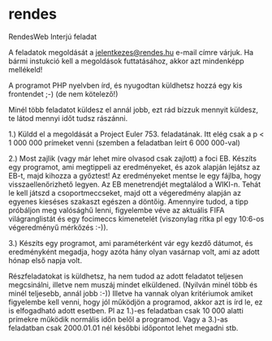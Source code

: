 # rendes
RendesWeb Interjú feladat


A feladatok megoldását a jelentkezes@rendes.hu e-mail címre várjuk. Ha bármi instukció kell a megoldások futtatásához, akkor azt mindenképp mellékeld!

A programot PHP nyelvben írd, és nyugodtan küldhetsz hozzá egy kis frontendet ;-) (de nem kötelező!)

Minél több feladatot küldesz el annál jobb, ezt rád bízzuk mennyit küldesz, te látod mennyi időt tudsz rászánni.


1.) Küldd el a megoldását a Project Euler 753. feladatának. Itt elég csak a p < 1 000 000 prímeket venni (szemben a feladatban leírt 6 000 000-val)


2.) Most zajlik (vagy már lehet mire olvasod csak zajlott) a foci EB. Készíts egy programot, ami megtippeli az eredményeket, és azok alapján lejátsz az EB-t, majd kihozza a győztest! Az eredményeket mentse le egy fájlba, hogy visszaellenőrizhető legyen. Az EB menetrendjét megtalálod a WIKI-n.
Tehát le kell játszd a csoportmeccseket, majd ott a végeredmény alapján az egyenes kieséses szakaszt egészen a döntőig.
Amennyire tudod, a tipp próbáljon meg valósághű lenni, figyelembe véve az aktuális FIFA világranglistát és egy focimeccs kimenetelét (viszonylag ritka pl egy 10:6-os végeredményű mérkőzés :-)).


3.) Készíts egy programot, ami paraméterként vár egy kezdő dátumot, és eredményként megadja, hogy azóta hány olyan vasárnap volt, ami az adott hónap első napja volt.


Részfeladatokat is küldhetsz, ha nem tudod az adott feladatot teljesen megcsinálni, illetve nem muszáj mindet elküldened. (Nyilván minél több és minél teljesebb, annál jobb :-))
Illetve ha vannak olyan kritériumok amiket figyelembe kell venni, hogy jól működjön a programod, akkor azt is írd le, ez is elfogadható adott esetben.
Pl az 1.)-es feladatban csak 10 000 alatti prímekre működik normális időn belől a programod. Vagy a 3.)-as feladatban csak 2000.01.01 nél későbbi időpontot lehet megadni stb.
